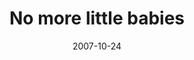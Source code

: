 ---
layout: base.njk
title : 'No more little babies' 
view_title : 'No more little babies' 
year : '2007' 
date : '2007-10-24' 
img_file : '/drawing/nomorelittlebabies.png' 
html_file : 'nomorelittlebabies' 
next_html : 'iwillfightyou.html' 
year_order : '221' 
permalink : "title/{{html_file}}.html"
---